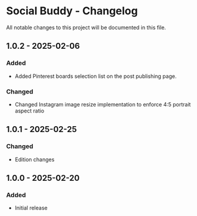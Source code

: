 # Social Buddy - Changelog

All notable changes to this project will be documented in this file.

## 1.0.2 - 2025-02-06
### Added
- Added Pinterest boards selection list on the post publishing page.

### Changed
- Changed Instagram image resize implementation to enforce 4:5 portrait aspect ratio

## 1.0.1 - 2025-02-25
### Changed
- Edition changes

## 1.0.0 - 2025-02-20
### Added
- Initial release
